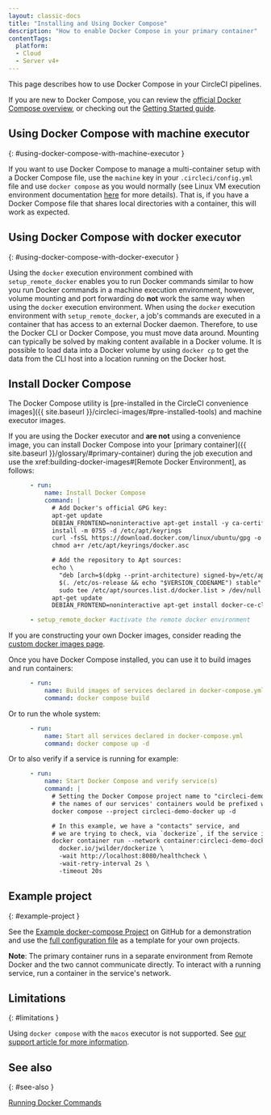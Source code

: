 ```yaml
---
layout: classic-docs
title: "Installing and Using Docker Compose"
description: "How to enable Docker Compose in your primary container"
contentTags:
  platform:
  - Cloud
  - Server v4+
---
```


This page describes how to use Docker Compose in your CircleCI pipelines.

If you are new to Docker Compose, you can review the [official Docker Compose overview](https://docs.docker.com/compose/), or checking out the [Getting Started guide](https://docs.docker.com/compose/gettingstarted/).

## Using Docker Compose with machine executor
{: #using-docker-compose-with-machine-executor }

If you want to use Docker Compose to manage a multi-container setup with a Docker Compose file, use the `machine` key in your `.circleci/config.yml` file and use `docker compose` as you would normally (see Linux VM execution environment documentation [here]({{site.baseurl}}/using-linuxvm) for more details). That is, if you have a Docker Compose file that shares local directories with a container, this will work as expected.


## Using Docker Compose with docker executor
{: #using-docker-compose-with-docker-executor }

Using the `docker` execution environment combined with `setup_remote_docker` enables you to run Docker commands similar to how you run Docker commands in a machine execution environment, however, volume mounting and port forwarding do **not** work the same way when using the `docker` execution environment. When using the `docker` execution environment with `setup_remote_docker`, a job's commands are executed in a container that has access to an external Docker daemon. Therefore, to use the Docker CLI or Docker Compose, you must move data around. Mounting can typically be solved by making content available in a Docker volume. It is possible to load data into a Docker volume by using `docker cp` to get the data from the CLI host into a location running on the Docker host.

## Install Docker Compose

The Docker Compose utility is [pre-installed in the CircleCI convenience
images]({{ site.baseurl }}/circleci-images/#pre-installed-tools) and machine executor images.

If you are using the Docker executor and **are not** using a convenience image, you can install Docker Compose into your [primary container]({{ site.baseurl }}/glossary/#primary-container) during the job execution and use the xref:building-docker-images#[Remote Docker Environment], as follows:

```yml
      - run:
          name: Install Docker Compose
          command: |
            # Add Docker's official GPG key:
            apt-get update
            DEBIAN_FRONTEND=noninteractive apt-get install -y ca-certificates curl
            install -m 0755 -d /etc/apt/keyrings
            curl -fsSL https://download.docker.com/linux/ubuntu/gpg -o /etc/apt/keyrings/docker.asc
            chmod a+r /etc/apt/keyrings/docker.asc

            # Add the repository to Apt sources:
            echo \
              "deb [arch=$(dpkg --print-architecture) signed-by=/etc/apt/keyrings/docker.asc] https://download.docker.com/linux/ubuntu \
              $(. /etc/os-release && echo "$VERSION_CODENAME") stable" | \
              sudo tee /etc/apt/sources.list.d/docker.list > /dev/null
            apt-get update
            DEBIAN_FRONTEND=noninteractive apt-get install docker-ce-cli docker-buildx-plugin docker-compose-plugin

      - setup_remote_docker #activate the remote docker environment
```

If you are constructing your own Docker images, consider reading the
[custom docker images page]({{site.baseurl}}/custom-images/).

Once you have Docker Compose installed, you can use it to build images and run containers:

```yml
      - run:
          name: Build images of services declared in docker-compose.yml
          command: docker compose build
```

Or to run the whole system:

```yml
      - run:
          name: Start all services declared in docker-compose.yml
          command: docker compose up -d
```

Or to also verify if a service is running for example:

```yml
      - run:
          name: Start Docker Compose and verify service(s)
          command: |
            # Setting the Docker Compose project name to "circleci-demo-docker" means
            # the names of our services' containers would be prefixed with "circleci-demo-docker".
            docker compose --project circleci-demo-docker up -d

            # In this example, we have a "contacts" service, and
            # we are trying to check, via `dockerize`, if the service is ready.
            docker container run --network container:circleci-demo-docker_contacts_1 \
              docker.io/jwilder/dockerize \
              -wait http://localhost:8080/healthcheck \
              -wait-retry-interval 2s \
              -timeout 20s
```

## Example project
{: #example-project }

See the [Example docker-compose Project](https://github.com/circleci/cci-demo-docker/tree/docker-compose) on GitHub for a demonstration and use the [full configuration file](https://github.com/circleci/cci-demo-docker/blob/docker-compose/.circleci/config.yml) as a template for your own projects.

**Note**: The primary container runs in a separate environment from Remote Docker and the two cannot communicate directly. To interact with a running service, run a container in the service's network.

## Limitations
{: #limitations }

Using `docker compose` with the `macos` executor is not supported.
See [our support article for more information](https://support.circleci.com/hc/en-us/articles/360045029591-Can-I-use-Docker-within-the-macOS-executor-).

## See also
{: #see-also }

[Running Docker Commands]({{site.baseurl}}/building-docker-images/)
